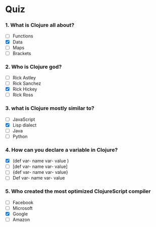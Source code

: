 # Quiz

### 1. What is Clojure all about?
  - [ ] Functions
  - [x] Data
  - [ ] Maps
  - [ ] Brackets
### 2. Who is Clojure god?
  - [ ] Rick Astley
  - [ ] Rick Sanchez
  - [x] Rick Hickey
  - [ ] Rick Ross
### 3. what is Clojure mostly similar to?
  - [ ] JavaScript
  - [x] Lisp dialect
  - [ ] Java
  - [ ] Python
### 4. How can you declare a variable in Clojure?
  - [x] (def var- name var- value )
  - [ ] [def var- name var- value]
  - [ ] {def var- name var- value}
  - [ ] Def var- name var- value
### 5. Who created the most optimized ClojureScript compiler
  - [ ] Facebook
  - [ ] Microsoft
  - [x] Google
  - [ ] Amazon